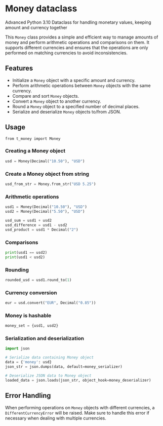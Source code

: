# Money dataclass
Advanced Python 3.10 Dataclass for handling monetary values, keeping amount and currency together

This `Money` class provides a simple and efficient way to manage amounts of money and perform arithmetic operations and comparisons on them. It supports different currencies and ensures that the operations are only performed on matching currencies to avoid inconsistencies.

## Features

- Initialize a `Money` object with a specific amount and currency.
- Perform arithmetic operations between `Money` objects with the same currency.
- Compare and sort `Money` objects.
- Convert a `Money` object to another currency.
- Round a `Money` object to a specified number of decimal places.
- Serialize and deserialize `Money` objects to/from JSON.

## Usage

    from t_money import Money

### Creating a Money object

```python
usd = Money(Decimal("10.50"), "USD")
```

### Create a Money object from string

```python
usd_from_str = Money.from_str("USD 5.25")
```

### Arithmetic operations

```python
usd1 = Money(Decimal("10.50"), "USD")
usd2 = Money(Decimal("5.50"), "USD")

usd_sum = usd1 + usd2
usd_difference = usd1 - usd2
usd_product = usd1 * Decimal("2")
```

### Comparisons

```python
print(usd1 == usd2)
print(usd1 < usd2)
```

### Rounding

```python
rounded_usd = usd1.round_to(1)
```

### Currency conversion

```python
eur = usd.convert("EUR", Decimal("0.85"))
```

### Money is hashable

```python
money_set = {usd1, usd2}
```

### Serialization and deserialization

```python
import json

# Serialize data containing Money object
data = {'money': usd}
json_str = json.dumps(data, default=money_serializer)

# Deserialize JSON data to Money object
loaded_data = json.loads(json_str, object_hook=money_deserializer)
```

## Error Handling

When performing operations on `Money` objects with different currencies, a `DifferentCurrencyError` will be raised. Make sure to handle this error if necessary when dealing with multiple currencies.


